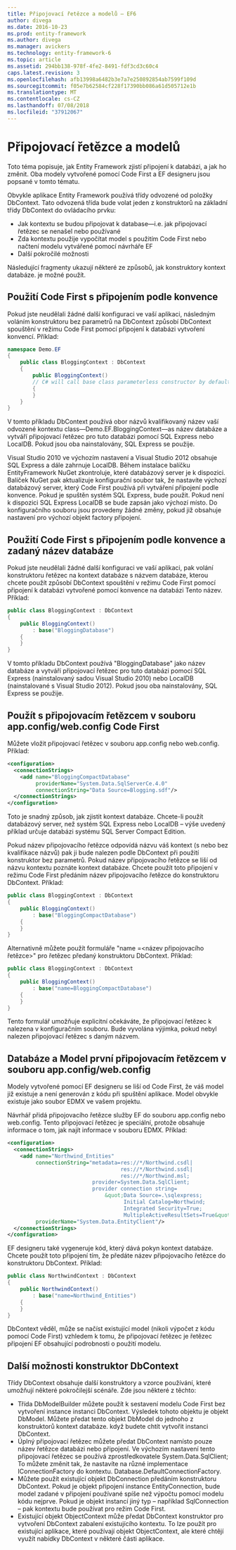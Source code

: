 ```yaml
---
title: Připojovací řetězce a modelů – EF6
author: divega
ms.date: 2016-10-23
ms.prod: entity-framework
ms.author: divega
ms.manager: avickers
ms.technology: entity-framework-6
ms.topic: article
ms.assetid: 294bb138-978f-4fe2-8491-fdf3cd3c60c4
caps.latest.revision: 3
ms.openlocfilehash: afb13998a6482b3e7a7e250892854ab7599f109d
ms.sourcegitcommit: f05e7b62584cf228f17390bb086a61d505712e1b
ms.translationtype: MT
ms.contentlocale: cs-CZ
ms.lasthandoff: 07/08/2018
ms.locfileid: "37912067"
---
```

# <a name="connection-strings-and-models"></a>Připojovací řetězce a modelů
Toto téma popisuje, jak Entity Framework zjistí připojení k databázi, a jak ho změnit. Oba modely vytvořené pomocí Code First a EF designeru jsou popsané v tomto tématu.  

Obvykle aplikace Entity Framework používá třídy odvozené od položky DbContext. Tato odvozená třída bude volat jeden z konstruktorů na základní třídy DbContext do ovládacího prvku:  

- Jak kontextu se budou připojovat k database—i.e. jak připojovací řetězec se nenašel nebo používané  
- Zda kontextu použije vypočítat model s použitím Code First nebo načtení modelu vytvářené pomocí návrháře EF  
- Další pokročilé možnosti  

Následující fragmenty ukazují některé ze způsobů, jak konstruktory kontext databáze. je možné použít.  

## <a name="use-code-first-with-connection-by-convention"></a>Použití Code First s připojením podle konvence  

Pokud jste neudělali žádné další konfiguraci ve vaší aplikaci, následným voláním konstruktoru bez parametrů na DbContext způsobí DbContext spouštění v režimu Code First pomocí připojení k databázi vytvoření konvencí. Příklad:  

``` csharp  
namespace Demo.EF
{
    public class BloggingContext : DbContext
    {
        public BloggingContext()
        // C# will call base class parameterless constructor by default
        {
        }
    }
}
```  

V tomto příkladu DbContext používá obor názvů kvalifikovaný název vaší odvozené kontextu class—Demo.EF.BloggingContext—as název databáze a vytváří připojovací řetězec pro tuto databázi pomocí SQL Express nebo LocalDB. Pokud jsou oba nainstalovány, SQL Express se použije.  

Visual Studio 2010 ve výchozím nastavení a Visual Studio 2012 obsahuje SQL Express a dále zahrnuje LocalDB. Během instalace balíčku EntityFramework NuGet zkontroluje, které databázový server je k dispozici. Balíček NuGet pak aktualizuje konfigurační soubor tak, že nastavíte výchozí databázový server, který Code First používá při vytváření připojení podle konvence. Pokud je spuštěn systém SQL Express, bude použit. Pokud není k dispozici SQL Express LocalDB se bude zapsán jako výchozí místo. Do konfiguračního souboru jsou provedeny žádné změny, pokud již obsahuje nastavení pro výchozí objekt factory připojení.  

## <a name="use-code-first-with-connection-by-convention-and-specified-database-name"></a>Použití Code First s připojením podle konvence a zadaný název databáze  

Pokud jste neudělali žádné další konfiguraci ve vaší aplikaci, pak volání konstruktoru řetězec na kontext databáze s názvem databáze, kterou chcete použít způsobí DbContext spouštění v režimu Code First pomocí připojení k databázi vytvořené pomocí konvence na databázi Tento název. Příklad:  

``` csharp  
public class BloggingContext : DbContext
{
    public BloggingContext()
        : base("BloggingDatabase")
    {
    }
}
```  

V tomto příkladu DbContext používá "BloggingDatabase" jako název databáze a vytváří připojovací řetězec pro tuto databázi pomocí SQL Express (nainstalovaný sadou Visual Studio 2010) nebo LocalDB (nainstalované s Visual Studio 2012). Pokud jsou oba nainstalovány, SQL Express se použije.  

## <a name="use-code-first-with-connection-string-in-appconfigwebconfig-file"></a>Použít s připojovacím řetězcem v souboru app.config/web.config Code First  

Můžete vložit připojovací řetězec v souboru app.config nebo web.config. Příklad:  

``` xml  
<configuration>
  <connectionStrings>
    <add name="BloggingCompactDatabase"
         providerName="System.Data.SqlServerCe.4.0"
         connectionString="Data Source=Blogging.sdf"/>
  </connectionStrings>
</configuration>
```  

Toto je snadný způsob, jak zjistit kontext databáze. Chcete-li použít databázový server, než systém SQL Express nebo LocalDB – výše uvedený příklad určuje databázi systému SQL Server Compact Edition.  

Pokud název připojovacího řetězce odpovídá názvu váš kontext (s nebo bez kvalifikace názvů) pak ji bude nalezen podle DbContext při použití konstruktor bez parametrů. Pokud název připojovacího řetězce se liší od názvu kontextu poznáte kontext databáze. Chcete použít toto připojení v režimu Code First předáním název připojovacího řetězce do konstruktoru DbContext. Příklad:  

``` csharp  
public class BloggingContext : DbContext
{
    public BloggingContext()
        : base("BloggingCompactDatabase")
    {
    }
}
```  

Alternativně můžete použít formuláře "name =\<název připojovacího řetězce\>" pro řetězec předaný konstruktoru DbContext. Příklad:  

``` csharp  
public class BloggingContext : DbContext
{
    public BloggingContext()
        : base("name=BloggingCompactDatabase")
    {
    }
}
```  

Tento formulář umožňuje explicitní očekáváte, že připojovací řetězec k nalezena v konfiguračním souboru. Bude vyvolána výjimka, pokud nebyl nalezen připojovací řetězec s daným názvem.  

## <a name="databasemodel-first-with-connection-string-in-appconfigwebconfig-file"></a>Databáze a Model první připojovacím řetězcem v souboru app.config/web.config  

Modely vytvořené pomocí EF designeru se liší od Code First, že váš model již existuje a není generován z kódu při spuštění aplikace. Model obvykle existuje jako soubor EDMX ve vašem projektu.  

Návrhář přidá připojovacího řetězce služby EF do souboru app.config nebo web.config. Tento připojovací řetězec je speciální, protože obsahuje informace o tom, jak najít informace v souboru EDMX. Příklad:  

``` xml  
<configuration>  
  <connectionStrings>  
    <add name="Northwind_Entities"  
         connectionString="metadata=res://*/Northwind.csdl|  
                                    res://*/Northwind.ssdl|  
                                    res://*/Northwind.msl;  
                           provider=System.Data.SqlClient;  
                           provider connection string=  
                               &quot;Data Source=.\sqlexpress;  
                                     Initial Catalog=Northwind;  
                                     Integrated Security=True;  
                                     MultipleActiveResultSets=True&quot;"  
         providerName="System.Data.EntityClient"/>  
  </connectionStrings>  
</configuration>
```  

EF designeru také vygeneruje kód, který dává pokyn kontext databáze. Chcete použít toto připojení tím, že předáte název připojovacího řetězce do konstruktoru DbContext. Příklad:  

``` csharp  
public class NorthwindContext : DbContext
{
    public NorthwindContext()
        : base("name=Northwind_Entities")
    {
    }
}
```  

DbContext věděl, může se načíst existující model (nikoli výpočet z kódu pomocí Code First) vzhledem k tomu, že připojovací řetězec je řetězec připojení EF obsahující podrobnosti o použití modelu.  

## <a name="other-dbcontext-constructor-options"></a>Další možnosti konstruktor DbContext  

Třídy DbContext obsahuje další konstruktory a vzorce používání, které umožňují některé pokročilejší scénáře. Zde jsou některé z těchto:  

- Třída DbModelBuilder můžete použít k sestavení modelu Code First bez vytvoření instance instanci DbContext. Výsledek tohoto objektu je objekt DbModel. Můžete předat tento objekt DbModel do jednoho z konstruktorů kontext databáze. když budete chtít vytvořit instanci DbContext.  
- Úplný připojovací řetězec můžete předat DbContext namísto pouze název řetězce databázi nebo připojení. Ve výchozím nastavení tento připojovací řetězec se používá zprostředkovatele System.Data.SqlClient; To můžete změnit tak, že nastavíte na různé implementace IConnectionFactory do kontextu. Database.DefaultConnectionFactory.  
- Můžete použít existující objekt DbConnection předáním konstruktoru DbContext. Pokud je objekt připojení instance EntityConnection, bude model zadané v připojení používané spíše než výpočtu pomocí modelu kódu nejprve. Pokud je objekt instancí jiný typ – například SqlConnection – pak kontextu bude používat pro režim Code First.  
- Existující objekt ObjectContext může předat DbContext konstruktor pro vytvoření DbContext zabalení existujícího kontextu. To lze použít pro existující aplikace, které používají objekt ObjectContext, ale které chtějí využít nabídky DbContext v některé části aplikace.  
